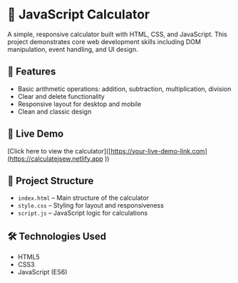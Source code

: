 # 🧮 JavaScript Calculator

A simple, responsive calculator built with HTML, CSS, and JavaScript. This project demonstrates core web development skills including DOM manipulation, event handling, and UI design.

## 🔧 Features

- Basic arithmetic operations: addition, subtraction, multiplication, division
- Clear and delete functionality
- Responsive layout for desktop and mobile
- Clean and classic design

## 🚀 Live Demo

[Click here to view the calculator]([https://your-live-demo-link.com](https://calculatejsew.netlify.app
))

## 📂 Project Structure

- `index.html` – Main structure of the calculator
- `style.css` – Styling for layout and responsiveness
- `script.js` – JavaScript logic for calculations

## 🛠️ Technologies Used

- HTML5
- CSS3
- JavaScript (ES6)
